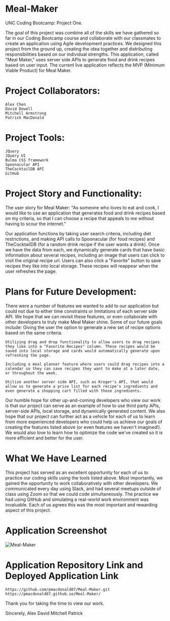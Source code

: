 # Meal-Maker

UNC Coding Bootcamp: Project One.

The goal of this project was combine all of the skills we have gathered so far in our Coding Bootcamp course and collaborate with our classmates to create an application using Agile development practices. We designed this project from the ground up, creating the idea together and distributing responsibilities based on our individual strengths.
This application, called "Meal Maker," uses server side APIs to generate food and drink recipes based on user input. The current live application reflects the MVP (Minimum Viable Product) for Meal Maker.

# Project Collaborators:

    Alex Chen
    David Dowell
    Mitchell Armstrong
    Patrick MacDonald

# Project Tools:

    JQuery
    JQuery UI
    Bulma CSS framework
    Spoonacular API
    TheCocktailDB API
    GitHub

# Project Story and Functionality:

The user story for Meal Maker:
"As someone who loves to eat and cook, I would like to use an application that generates food and drink recipes based on my criteria, so that I can choose a recipe that appeals to me without having to scour the internet."

Our application functions by taking user search criteria, including diet restrictions, and making API calls to Spoonacular (for food recipes) and TheCocktailDB (for a random drink recipe if the user wants a drink). Once we have the data from each, we dynamically generate cards that have basic information about several recipes, including an image that users can click to visit the original recipe url. Users can also click a "Favorite" button to save recipes they like into local storage. These recipes will reappear when the user refreshes the page.

# Plans for Future Development:

There were a number of features we wanted to add to our application but could not due to either time constraints or limitations of each server side API. We hope that we can revisit these features, or even collaborate with other developers to truly make Meal Maker shine. Some of our future goals include:
Giving the user the option to generate a new set of recipe options based on the same criteria.

    Utilizing drag and drop functionality to allow users to drag recipes they like into a "Favorite Recipes" column. These recipes would be saved into local storage and cards would automatically generate upon refreshing the page.

    Including a meal planner feature where users could drag recipes into a calendar so they can save recipes they want to make at a later date, or throughout the week.

    Utilize another server side API, such as Kroger's API, that would allow us to generate a price list for each recipe's ingredients and even generate a shopping cart filled with those ingredients.

Our humble hope for other up-and-coming developers who view our work is that our project can serve as an example of how to use third party APIs, server-side APIs, local storage, and dynamically generated content. We also hope that our project can further act as a vehicle for each of us to learn from more experienced developers who could help us achieve our goals of creating the features listed above (or even features we haven't imagined!). We would also love to learn how to optimize the code we've created so it is more efficient and better for the user.

# What We Have Learned

This project has served as an excellent opportunity for each of us to practice our coding skills using the tools listed above. Most importantly, we gained the opportunity to work collaboratively with other developers. We communicated every day using Slack, and had several meetups outside of class using Zoom so that we could code simultaneously. The practice we had using GitHub and simulating a real-world work environment was invaluable. Each of us agrees this was the most important and rewarding aspect of this project.

# Application Screenshot

![Meal-Maker](https://user-images.githubusercontent.com/108894754/189998107-a1d4a3a2-d67a-4e49-b123-3a8bbbdfd06a.png)

# Application Repository Link and Deployed Application Link

    https://github.com/pmacdonald07/Meal-Maker.git
    https://pmacdonald07.github.io/Meal-Maker/

Thank you for taking the time to view our work.

Sincerely,
Alex
David
Mitchell
Patrick
